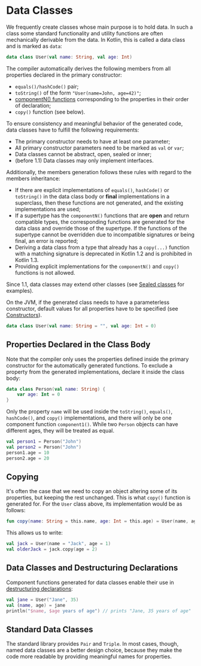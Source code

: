 # Data Classes

We frequently create classes whose main purpose is to hold data. In such a class some standard functionality and utility functions are often mechanically derivable from the data. In Kotlin, this is called a data class and is marked as `data`:

```kotlin
data class User(val name: String, val age: Int)
```

The compiler automatically derives the following members from all properties declared in the primary constructor:

- `equals()/hashCode()` pair;
- `toString()` of the form `"User(name=John, age=42)"`;
- [componentN() functions](https://kotlinlang.org/docs/reference/multi-declarations.html) corresponding to the properties in their order of declaration;
- `copy()` function (see below).

To ensure consistency and meaningful behavior of the generated code, data classes have to fulfill the following requirements:

- The primary constructor needs to have at least one parameter;
- All primary constructor parameters need to be marked as `val` or `var`;
- Data classes cannot be abstract, open, sealed or inner;
- (before 1.1) Data classes may only implement interfaces.

Additionally, the members generation follows these rules with regard to the members inheritance:

- If there are explicit implementations of `equals()`, `hashCode()` or `toString()` in the data class body or **final** implementations in a superclass, then these functions are not generated, and the existing implementations are used;
- If a supertype has the `componentN()` functions that are **open** and return compatible types, the corresponding functions are generated for the data class and override those of the supertype. If the functions of the supertype cannot be overridden due to incompatible signatures or being final, an error is reported;
- Deriving a data class from a type that already has a `copy(...)` function with a matching signature is deprecated in Kotlin 1.2 and is prohibited in Kotlin 1.3.
- Providing explicit implementations for the `componentN()` and `copy()` functions is not allowed.

Since 1.1, data classes may extend other classes (see [Sealed classes](https://kotlinlang.org/docs/reference/sealed-classes.html) for examples).

On the JVM, if the generated class needs to have a parameterless constructor, default values for all properties have to be specified (see [Constructors](https://kotlinlang.org/docs/reference/classes.html#constructors)).

```kotlin
data class User(val name: String = "", val age: Int = 0)
```

## Properties Declared in the Class Body

Note that the compiler only uses the properties defined inside the primary constructor for the automatically generated functions. To exclude a property from the generated implementations, declare it inside the class body:

```kotlin
data class Person(val name: String) {
    var age: Int = 0
}
```

Only the property `name` will be used inside the `toString()`, `equals()`, `hashCode()`, and `copy()` implementations, and there will only be one component function `component1()`. While two `Person` objects can have different ages, they will be treated as equal.

```kotlin
val person1 = Person("John")
val person2 = Person("John")
person1.age = 10
person2.age = 20
```

## Copying

It's often the case that we need to copy an object altering some of its properties, but keeping the rest unchanged. This is what `copy()` function is generated for. For the `User` class above, its implementation would be as follows:

```kotlin
fun copy(name: String = this.name, age: Int = this.age) = User(name, age)
```

This allows us to write:

```kotlin
val jack = User(name = "Jack", age = 1)
val olderJack = jack.copy(age = 2)
```

## Data Classes and Destructuring Declarations

Component functions generated for data classes enable their use in [destructuring declarations](https://kotlinlang.org/docs/reference/multi-declarations.html):

```kotlin
val jane = User("Jane", 35) 
val (name, age) = jane
println("$name, $age years of age") // prints "Jane, 35 years of age"
```

## Standard Data Classes

The standard library provides `Pair` and `Triple`. In most cases, though, named data classes are a better design choice, because they make the code more readable by providing meaningful names for properties.

